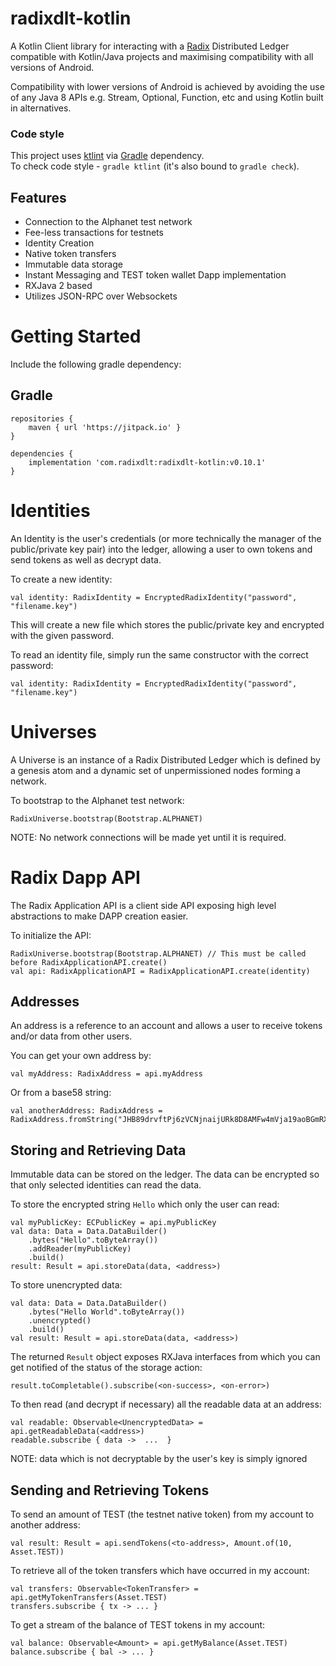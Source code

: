 # radixdlt-kotlin
A Kotlin Client library for interacting with a [Radix](https://www.radixdlt.com) Distributed Ledger compatible with Kotlin/Java projects and maximising compatibility with all versions of Android.

Compatibility with lower versions of Android is achieved by avoiding the use of any Java 8 APIs e.g. Stream, Optional, Function, etc and using Kotlin built in alternatives.  

### Code style

This project uses [ktlint](https://github.com/shyiko/ktlint) via [Gradle](https://gradle.org/) dependency.  
To check code style - `gradle ktlint` (it's also bound to `gradle check`).  

## Features
* Connection to the Alphanet test network 
* Fee-less transactions for testnets
* Identity Creation
* Native token transfers
* Immutable data storage
* Instant Messaging and TEST token wallet Dapp implementation
* RXJava 2 based
* Utilizes JSON-RPC over Websockets

# Getting Started
Include the following gradle dependency:
## Gradle
```
repositories {
    maven { url 'https://jitpack.io' }
}

```
```
dependencies {
    implementation 'com.radixdlt:radixdlt-kotlin:v0.10.1'
}
```

# Identities
An Identity is the user's credentials (or more technically the manager of the
public/private key pair) into the ledger, allowing a user to own tokens and send tokens
as well as decrypt data.

To create a new identity:
```
val identity: RadixIdentity = EncryptedRadixIdentity("password", "filename.key")
```
This will create a new file which stores the public/private key and encrypted with the given password.

To read an identity file, simply run the same constructor with the correct password:
```
val identity: RadixIdentity = EncryptedRadixIdentity("password", "filename.key")
```

# Universes
A Universe is an instance of a Radix Distributed Ledger which is defined by a genesis atom and
a dynamic set of unpermissioned nodes forming a network.

To bootstrap to the Alphanet test network:
```
RadixUniverse.bootstrap(Bootstrap.ALPHANET)
```
NOTE: No network connections will be made yet until it is required.

# Radix Dapp API
The Radix Application API is a client side API exposing high level abstractions to make
DAPP creation easier.

To initialize the API:
```
RadixUniverse.bootstrap(Bootstrap.ALPHANET) // This must be called before RadixApplicationAPI.create()
val api: RadixApplicationAPI = RadixApplicationAPI.create(identity)
```


## Addresses
An address is a reference to an account and allows a user to receive tokens and/or data from other users.

You can get your own address by:
```
val myAddress: RadixAddress = api.myAddress
```

Or from a base58 string:
```
val anotherAddress: RadixAddress = RadixAddress.fromString("JHB89drvftPj6zVCNjnaijURk8D8AMFw4mVja19aoBGmRXWchnJ")
```

## Storing and Retrieving Data
Immutable data can be stored on the ledger. The data can be encrypted so that only
selected identities can read the data.

To store the encrypted string `Hello` which only the user can read:
```
val myPublicKey: ECPublicKey = api.myPublicKey
val data: Data = Data.DataBuilder()
    .bytes("Hello".toByteArray())
    .addReader(myPublicKey)
    .build()
result: Result = api.storeData(data, <address>)
```

To store unencrypted data:
```
val data: Data = Data.DataBuilder()
    .bytes("Hello World".toByteArray())
    .unencrypted()
    .build()
val result: Result = api.storeData(data, <address>)
```

The returned `Result` object exposes RXJava interfaces from which you can get
notified of the status of the storage action:

```
result.toCompletable().subscribe(<on-success>, <on-error>)
```

To then read (and decrypt if necessary) all the readable data at an address:
```
val readable: Observable<UnencryptedData> = api.getReadableData(<address>)
readable.subscribe { data ->  ...  }
```

NOTE: data which is not decryptable by the user's key is simply ignored

## Sending and Retrieving Tokens
To send an amount of TEST (the testnet native token) from my account to another address:
```
val result: Result = api.sendTokens(<to-address>, Amount.of(10, Asset.TEST))
```

To retrieve all of the token transfers which have occurred in my account:
```
val transfers: Observable<TokenTransfer> = api.getMyTokenTransfers(Asset.TEST)
transfers.subscribe { tx -> ... }
```

To get a stream of the balance of TEST tokens in my account:
```
val balance: Observable<Amount> = api.getMyBalance(Asset.TEST)
balance.subscribe { bal -> ... }
```

